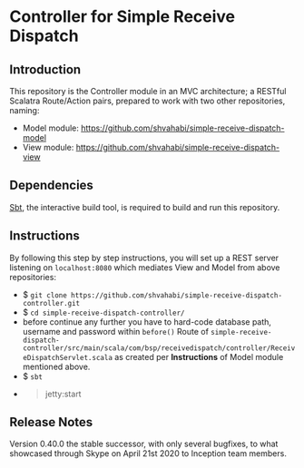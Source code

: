 # Controller for Simple Receive Dispatch

## Introduction
This repository is the Controller module in an MVC architecture; a RESTful Scalatra Route/Action pairs, prepared to work with two other repositories, naming:
- Model module: https://github.com/shvahabi/simple-receive-dispatch-model
- View module: https://github.com/shvahabi/simple-receive-dispatch-view

## Dependencies
[Sbt](https://www.scala-sbt.org/), the interactive build tool, is required to build and run this repository.

## Instructions
By following this step by step instructions, you will set up a REST server listening on `localhost:8080` which mediates View and Model from above repositories:
- $ `git clone https://github.com/shvahabi/simple-receive-dispatch-controller.git`
- $ `cd simple-receive-dispatch-controller/`
- before continue any further you have to hard-code database path, username and password within `before()` Route of `simple-receive-dispatch-controller/src/main/scala/com/bsp/receivedispatch/controller/ReceiveDispatchServlet.scala` as created per **Instructions** of Model module mentioned above.
- $ `sbt`
- > jetty:start

## Release Notes
Version 0.40.0 the stable successor, with only several bugfixes, to what showcased through Skype on April 21st 2020 to Inception team members.
